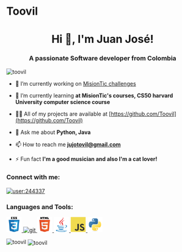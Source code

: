 # Toovil
<h1 align="center">Hi 👋, I'm Juan José!</h1>
<h3 align="center">A passionate Software developer from Colombia</h3>

<p align="left"> <img src="https://komarev.com/ghpvc/?username=toovil&label=Profile%20views&color=0e75b6&style=flat" alt="toovil" /> </p>

- 🔭 I’m currently working on [MisionTic challenges](https://www.misiontic2022.gov.co/portal/)

- 🌱 I’m currently learning **at MisionTic's courses, CS50 harvard University computer science course**

- 👨‍💻 All of my projects are available at [https://github.com/Toovil](https://github.com/Toovil)

- 💬 Ask me about **Python, Java**

- 📫 How to reach me **jujotovil@gmail.com**

- ⚡ Fun fact **I'm a good musician and also I'm a cat lover!**

<h3 align="left">Connect with me:</h3>
<p align="left">
<a href="https://stackoverflow.com/users/user:244337" target="blank"><img align="center" src="https://raw.githubusercontent.com/rahuldkjain/github-profile-readme-generator/master/src/images/icons/Social/stack-overflow.svg" alt="user:244337" height="30" width="40" /></a>
</p>

<h3 align="left">Languages and Tools:</h3>
<p align="left"> <a href="https://www.w3schools.com/css/" target="_blank"> <img src="https://raw.githubusercontent.com/devicons/devicon/master/icons/css3/css3-original-wordmark.svg" alt="css3" width="40" height="40"/> </a> <a href="https://git-scm.com/" target="_blank"> <img src="https://www.vectorlogo.zone/logos/git-scm/git-scm-icon.svg" alt="git" width="40" height="40"/> </a> <a href="https://www.w3.org/html/" target="_blank"> <img src="https://raw.githubusercontent.com/devicons/devicon/master/icons/html5/html5-original-wordmark.svg" alt="html5" width="40" height="40"/> </a> <a href="https://www.java.com" target="_blank"> <img src="https://raw.githubusercontent.com/devicons/devicon/master/icons/java/java-original.svg" alt="java" width="40" height="40"/> </a> <a href="https://developer.mozilla.org/en-US/docs/Web/JavaScript" target="_blank"> <img src="https://raw.githubusercontent.com/devicons/devicon/master/icons/javascript/javascript-original.svg" alt="javascript" width="40" height="40"/> </a> <a href="https://www.python.org" target="_blank"> <img src="https://raw.githubusercontent.com/devicons/devicon/master/icons/python/python-original.svg" alt="python" width="40" height="40"/> </a> </p>

<p><img align="left" src="https://github-readme-stats.vercel.app/api/top-langs?username=toovil&show_icons=true&locale=en&layout=compact" alt="toovil" /></p>

<p>&nbsp;<img align="center" src="https://github-readme-stats.vercel.app/api?username=toovil&show_icons=true&locale=en" alt="toovil" /></p>
